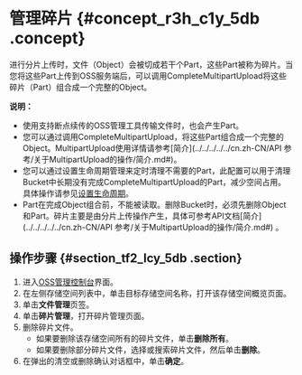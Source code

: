 # 管理碎片 {#concept_r3h_c1y_5db .concept}

进行分片上传时，文件（Object）会被切成若干个Part，这些Part被称为碎片。当您将这些Part上传到OSS服务端后，可以调用CompleteMultipartUpload将这些碎片（Part）组合成一个完整的Object。

**说明：** 

-   使用支持断点续传的OSS管理工具传输文件时，也会产生Part。
-   您可以通过调用CompleteMultipartUpload，将这些Part组合成一个完整的Object。MultipartUpload使用详情请参考[简介](../../../../../cn.zh-CN/API 参考/关于MultipartUpload的操作/简介.md#)。
-   您可以通过设置生命周期管理来定时清理不需要的Part，此配置可以用于清理Bucket中长期没有完成CompleteMultipartUpload的Part，减少空间占用。具体操作请参见[设置生命周期](cn.zh-CN/控制台用户指南/管理存储空间/设置生命周期.md#)。
-   Part在完成Object组合前，不能被读取。删除Bucket时，必须先删除Object和Part。碎片主要是由分片上传操作产生，具体可参考API文档[简介](../../../../../cn.zh-CN/API 参考/关于MultipartUpload的操作/简介.md#) 。

## 操作步骤 {#section_tf2_lcy_5db .section}

1.  进入[OSS管理控制台](https://oss.console.aliyun.com/)界面。
2.  在左侧存储空间列表中，单击目标存储空间名称，打开该存储空间概览页面。
3.  单击**文件管理**页签。
4.  单击**碎片管理**，打开碎片管理页面。
5.  删除碎片文件。
    -   如果要删除该存储空间所有的碎片文件，单击**删除所有**。
    -   如果要删除部分碎片文件，选择或搜索碎片文件，然后单击**删除**。
6.  在弹出的清空或删除确认对话框中，单击**确定**。

